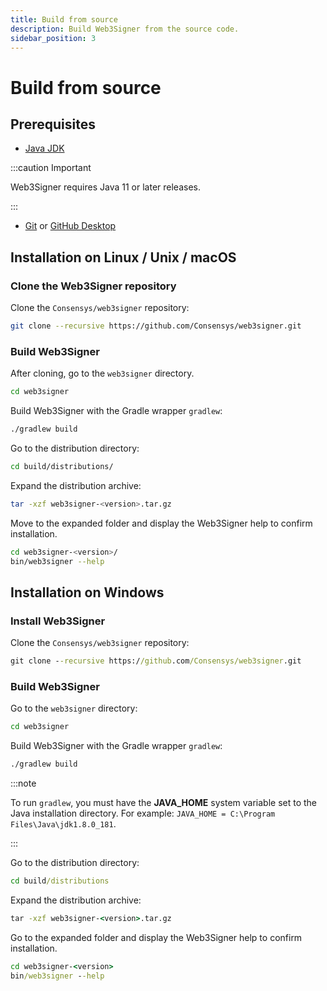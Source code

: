 ```yaml
---
title: Build from source
description: Build Web3Signer from the source code.
sidebar_position: 3
---
```


# Build from source

## Prerequisites

- [Java JDK](https://www.oracle.com/java/technologies/javase-downloads.html)

:::caution Important

Web3Signer requires Java 11 or later releases.

:::

- [Git](https://git-scm.com/downloads) or [GitHub Desktop](https://desktop.github.com/)

## Installation on Linux / Unix / macOS

### Clone the Web3Signer repository

Clone the `Consensys/web3signer` repository:

```bash
git clone --recursive https://github.com/Consensys/web3signer.git
```

### Build Web3Signer

After cloning, go to the `web3signer` directory.

```bash
cd web3signer
```

Build Web3Signer with the Gradle wrapper `gradlew`:

```bash
./gradlew build
```

Go to the distribution directory:

```bash
cd build/distributions/
```

Expand the distribution archive:

```bash
tar -xzf web3signer-<version>.tar.gz
```

Move to the expanded folder and display the Web3Signer help to confirm installation.

```bash
cd web3signer-<version>/
bin/web3signer --help
```

## Installation on Windows

### Install Web3Signer

Clone the `Consensys/web3signer` repository:

```bat
git clone --recursive https://github.com/Consensys/web3signer.git
```

### Build Web3Signer

Go to the `web3signer` directory:

```bat
cd web3signer
```

Build Web3Signer with the Gradle wrapper `gradlew`:

```bat
./gradlew build
```

:::note

To run `gradlew`, you must have the **JAVA_HOME** system variable set to the Java installation directory. For example: `JAVA_HOME = C:\Program Files\Java\jdk1.8.0_181`.

:::

Go to the distribution directory:

```bat
cd build/distributions
```

Expand the distribution archive:

```bat
tar -xzf web3signer-<version>.tar.gz
```

Go to the expanded folder and display the Web3Signer help to confirm installation.

```bat
cd web3signer-<version>
bin/web3signer --help
```
